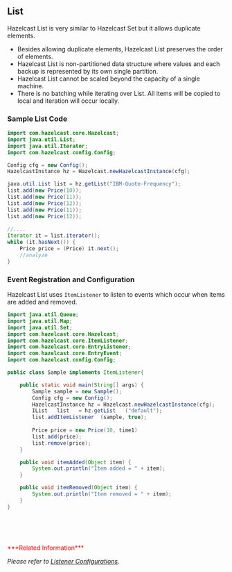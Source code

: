 

## List

Hazelcast List is very similar to Hazelcast Set but it allows duplicate elements.

* Besides allowing duplicate elements, Hazelcast List preserves the order of elements.
* Hazelcast List is non-partitioned data structure where values and each backup is represented by its own single partition.
* Hazelcast List cannot be scaled beyond the capacity of a single machine.
* There is no batching while iterating over List. All items will be copied to local and iteration will occur locally.

### Sample List Code

```java
import com.hazelcast.core.Hazelcast;
import java.util.List;
import java.util.Iterator;
import com.hazelcast.config.Config;

Config cfg = new Config();
HazelcastInstance hz = Hazelcast.newHazelcastInstance(cfg);

java.util.List list = hz.getList("IBM-Quote-Frequency");
list.add(new Price(10));
list.add(new Price(11));
list.add(new Price(12));
list.add(new Price(11));
list.add(new Price(12));
        
//....
Iterator it = list.iterator();
while (it.hasNext()) { 
    Price price = (Price) it.next(); 
    //analyze
}
```

### Event Registration and Configuration

Hazelcast List uses `ItemListener` to listen to events which occur when items are added and removed.


```java
import java.util.Queue;
import java.util.Map; 
import java.util.Set; 
import com.hazelcast.core.Hazelcast;
import com.hazelcast.core.ItemListener;
import com.hazelcast.core.EntryListener;
import com.hazelcast.core.EntryEvent; 
import com.hazelcast.config.Config;

public class Sample implements ItemListener{

    public static void main(String[] args) { 
        Sample sample = new Sample();
        Config cfg = new Config();
        HazelcastInstance hz = Hazelcast.newHazelcastInstance(cfg);
        IList   list   = hz.getList   ("default");
        list.addItemListener  (sample, true); 
        
        Price price = new Price(10, time1)
        list.add(price);
        list.remove(price);
    } 

    public void itemAdded(Object item) {
        System.out.println("Item added = " + item);
    }

    public void itemRemoved(Object item) {
        System.out.println("Item removed = " + item);
    }     
}
       
```


<br> </br>

<font color="red">
***Related Information***
</font>

*Please refer to [Listener Configurations](#listener-configurations).*

<br> </br>


